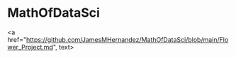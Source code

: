 # MathOfDataSci

<a href="https://github.com/JamesMHernandez/MathOfDataSci/blob/main/Flower_Project.md", text>
